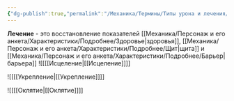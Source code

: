 ```yaml
---
{"dg-publish":true,"permalink":"/Механика/Термины/Типы урона и лечения/Лечение/","noteIcon":"","created":"2025-07-12T09:55:49.908+03:00","updated":"2025-07-29T23:55:56.294+03:00"}
---
```


**Лечение** - это восстановление показателей [[Механика/Персонаж и его анкета/Характеристики/Подробнее/Здоровье\|здоровья]], [[Механика/Персонаж и его анкета/Характеристики/Подробнее/Щит\|щита]] и [[Механика/Персонаж и его анкета/Характеристики/Подробнее/Барьер\|барьера]]
![[[[Исцеление\|[[Исцеление]]]] 

![[[[Укрепление\|[[Укрепление]]]] 

![[[[Оклятие\|[[Оклятие]]]]